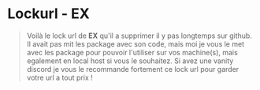# Lockurl - EX

> Voilà le lock url de **EX** qu'il a supprimer il y pas longtemps sur github. Il avait pas mit les package avec son code, mais moi je vous le met avec les package pour pouvoir l'utiliser sur vos machine(s), mais egalement en local host si vous le souhaitez. Si avez une vanity discord je vous le recommande fortement ce lock url pour garder votre url a tout prix !
